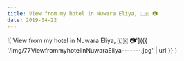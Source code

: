 ```yaml
---
title: View from my hotel in Nuwara Eliya, 🇱🇰 📷
date: 2019-04-22
---
```


!['View from my hotel in Nuwara Eliya, 🇱🇰 📷']({{ '/img/77ViewfrommyhotelinNuwaraEliya-------.jpg' | url }} )
<br>
